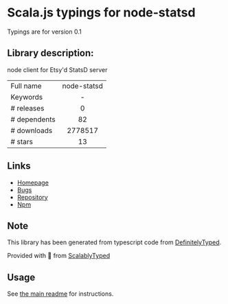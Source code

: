 
# Scala.js typings for node-statsd

Typings are for version 0.1

## Library description:
node client for Etsy'd StatsD server

|                    |                 |
| ------------------ | :-------------: |
| Full name          | node-statsd |
| Keywords           | - |
| # releases         | 0 |
| # dependents       | 82 |
| # downloads        | 2778517 |
| # stars            | 13 |

## Links
- [Homepage](https://github.com/sivy/node-statsd)
- [Bugs](https://github.com/sivy/node-statsd/issues)
- [Repository](https://github.com/sivy/node-statsd)
- [Npm](https://www.npmjs.com/package/node-statsd)
    


## Note
This library has been generated from typescript code from [DefinitelyTyped](https://definitelytyped.org).

Provided with :purple_heart: from [ScalablyTyped](https://github.com/oyvindberg/ScalablyTyped)

## Usage
See [the main readme](../../readme.md) for instructions.


